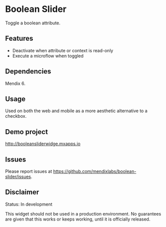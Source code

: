 # Boolean Slider
Toggle a boolean attribute.

## Features
* Deactivate when attribute or context is read-only
* Execute a microflow when toggled

## Dependencies
Mendix 6.

## Usage
Used on both the web and mobile as a more aesthetic alternative to a checkbox.

## Demo project
http://booleansliderwidge.mxapps.io

## Issues
Please report issues at https://github.com/mendixlabs/boolean-slider/issues.

## Disclaimer
Status: In development

This widget should not be used in a production environment.
No guarantees are given that this works or keeps working, until it is officially released.
